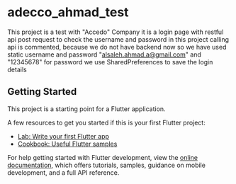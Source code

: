 # adecco_ahmad_test

This project is a test with "Accedo" Company
it is a login page with restful api post request to check the username and password
in this project calling api is commented, because we do not have backend now
so we have used static username and password "alsaleh.ahmad.a@gmail.com" and "12345678" for password
we use SharedPreferences to save the login details

## Getting Started

This project is a starting point for a Flutter application.

A few resources to get you started if this is your first Flutter project:

- [Lab: Write your first Flutter app](https://docs.flutter.dev/get-started/codelab)
- [Cookbook: Useful Flutter samples](https://docs.flutter.dev/cookbook)

For help getting started with Flutter development, view the
[online documentation](https://docs.flutter.dev/), which offers tutorials,
samples, guidance on mobile development, and a full API reference.
